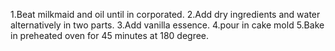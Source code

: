 1.Beat milkmaid and oil until in corporated.
2.Add dry ingredients and water alternatively in two parts.
3.Add vanilla essence.
4.pour in cake mold
5.Bake in preheated oven for 45 minutes at 180 degree.